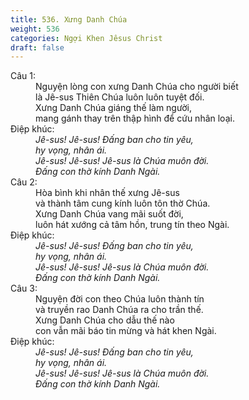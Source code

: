 ```yaml
---
title: 536. Xưng Danh Chúa
weight: 536
categories: Ngợi Khen Jêsus Christ
draft: false
---
```

<dl><dt>Câu 1:</dt><dd data-verse="1">Nguyện lòng con xưng Danh Chúa cho người biết <br/>là Jê-sus Thiên Chúa luôn luôn tuyệt đối. <br/>Xưng Danh Chúa giáng thế làm người, <br/>mang gánh thay trên thập hình để cứu nhân loại. </dd><dt>Điệp khúc:</dt><dd data-chorus="1"><em>Jê-sus! Jê-sus! Đấng ban cho tin yêu, <br/>hy vọng, nhân ái. <br/>Jê-sus! Jê-sus! Jê-sus là Chúa muôn đời. <br/>Đấng con thờ kính Danh Ngài. </em></dd><dt>Câu 2:</dt><dd data-verse="2">Hòa bình khi nhân thế xưng Jê-sus <br/>và thành tâm cung kính luôn tôn thờ Chúa. <br/>Xưng Danh Chúa vang mãi suốt đời, <br/>luôn hát xướng cả tâm hồn, trung tín theo Ngài. </dd><dt>Điệp khúc:</dt><dd data-chorus="1"><em>Jê-sus! Jê-sus! Đấng ban cho tin yêu, <br/>hy vọng, nhân ái. <br/>Jê-sus! Jê-sus! Jê-sus là Chúa muôn đời. <br/>Đấng con thờ kính Danh Ngài. </em></dd><dt>Câu 3:</dt><dd data-verse="3">Nguyện đời con theo Chúa luôn thành tín <br/>và truyền rao Danh Chúa ra cho trần thế. <br/>Xưng Danh Chúa cho dẫu thế nào <br/>con vẫn mãi báo tin mừng và hát khen Ngài. </dd><dt>Điệp khúc:</dt><dd data-chorus="1"><em>Jê-sus! Jê-sus! Đấng ban cho tin yêu, <br/>hy vọng, nhân ái. <br/>Jê-sus! Jê-sus! Jê-sus là Chúa muôn đời. <br/>Đấng con thờ kính Danh Ngài. </em></dd></dl>